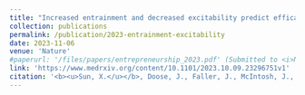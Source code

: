 ```yaml
---
title: "Increased entrainment and decreased excitability predict efficacious treatment of EEG-synchronized rTMS for treatment-resistant depression patients"
collection: publications
permalink: /publication/2023-entrainment-excitability
date: 2023-11-06
venue: 'Nature'
#paperurl: '/files/papers/entrepreneurship_2023.pdf' (Submitted to <i>Nature</i>)
link: 'https://www.medrxiv.org/content/10.1101/2023.10.09.23296751v1'
citation: '<b><u>Sun, X.</u></b>, Doose, J., Faller, J., McIntosh, J., Saber, G. T., Huffman, S., ... & Sajda, P. (2023). Increased entrainment and decreased excitability predict efficacious treatment of closed-loop phase-locked rTMS for treatment-resistant depression. medRxiv, 2023-10.'
---
```

